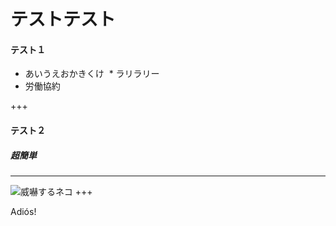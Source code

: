 # テストテスト

#### テスト１
* あいうえおかきくけ
  * ラリラリー
* 労働協約

+++

#### テスト２
##### 超簡単
---

![威嚇するネコ](https://ja.wikipedia.org/wiki/ファイル:Hannibal_Poenaru_-_Nasty_cat_!_(by-sa).jpg)
+++

Adiós!
